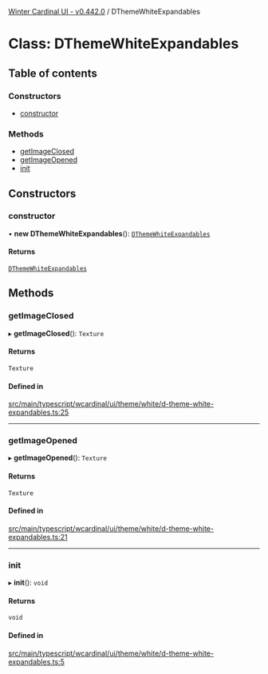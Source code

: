 [Winter Cardinal UI - v0.442.0](../index.md) / DThemeWhiteExpandables

# Class: DThemeWhiteExpandables

## Table of contents

### Constructors

- [constructor](DThemeWhiteExpandables.md#constructor)

### Methods

- [getImageClosed](DThemeWhiteExpandables.md#getimageclosed)
- [getImageOpened](DThemeWhiteExpandables.md#getimageopened)
- [init](DThemeWhiteExpandables.md#init)

## Constructors

### constructor

• **new DThemeWhiteExpandables**(): [`DThemeWhiteExpandables`](DThemeWhiteExpandables.md)

#### Returns

[`DThemeWhiteExpandables`](DThemeWhiteExpandables.md)

## Methods

### getImageClosed

▸ **getImageClosed**(): `Texture`

#### Returns

`Texture`

#### Defined in

[src/main/typescript/wcardinal/ui/theme/white/d-theme-white-expandables.ts:25](https://github.com/winter-cardinal/winter-cardinal-ui/blob/v0.442.0/src/main/typescript/wcardinal/ui/theme/white/d-theme-white-expandables.ts#L25)

___

### getImageOpened

▸ **getImageOpened**(): `Texture`

#### Returns

`Texture`

#### Defined in

[src/main/typescript/wcardinal/ui/theme/white/d-theme-white-expandables.ts:21](https://github.com/winter-cardinal/winter-cardinal-ui/blob/v0.442.0/src/main/typescript/wcardinal/ui/theme/white/d-theme-white-expandables.ts#L21)

___

### init

▸ **init**(): `void`

#### Returns

`void`

#### Defined in

[src/main/typescript/wcardinal/ui/theme/white/d-theme-white-expandables.ts:5](https://github.com/winter-cardinal/winter-cardinal-ui/blob/v0.442.0/src/main/typescript/wcardinal/ui/theme/white/d-theme-white-expandables.ts#L5)
